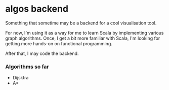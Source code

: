 # algos backend

Something that sometime may be a backend for a cool visualisation tool.

For now, I'm using it as a way for me to learn Scala by implementing various graph algorithms. Once, I get a bit more familiar with Scala, I'm looking for getting more hands-on on functional programming.

After that, I may code the backend.

### Algorithms so far
- Dijsktra
- A*
